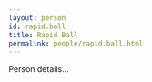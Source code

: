 ```yaml
---
layout: person
id: rapid.ball
title: Rapid Ball
permalink: people/rapid.ball.html
---
```


Person details...